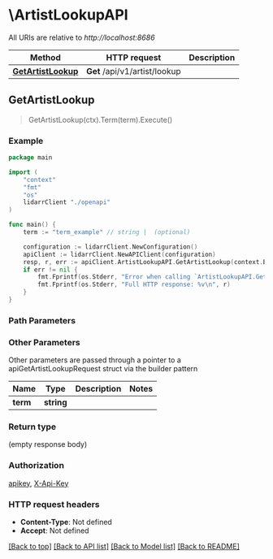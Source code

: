 # \ArtistLookupAPI

All URIs are relative to *http://localhost:8686*

Method | HTTP request | Description
------------- | ------------- | -------------
[**GetArtistLookup**](ArtistLookupAPI.md#GetArtistLookup) | **Get** /api/v1/artist/lookup | 



## GetArtistLookup

> GetArtistLookup(ctx).Term(term).Execute()



### Example

```go
package main

import (
    "context"
    "fmt"
    "os"
    lidarrClient "./openapi"
)

func main() {
    term := "term_example" // string |  (optional)

    configuration := lidarrClient.NewConfiguration()
    apiClient := lidarrClient.NewAPIClient(configuration)
    resp, r, err := apiClient.ArtistLookupAPI.GetArtistLookup(context.Background()).Term(term).Execute()
    if err != nil {
        fmt.Fprintf(os.Stderr, "Error when calling `ArtistLookupAPI.GetArtistLookup``: %v\n", err)
        fmt.Fprintf(os.Stderr, "Full HTTP response: %v\n", r)
    }
}
```

### Path Parameters



### Other Parameters

Other parameters are passed through a pointer to a apiGetArtistLookupRequest struct via the builder pattern


Name | Type | Description  | Notes
------------- | ------------- | ------------- | -------------
 **term** | **string** |  | 

### Return type

 (empty response body)

### Authorization

[apikey](../README.md#apikey), [X-Api-Key](../README.md#X-Api-Key)

### HTTP request headers

- **Content-Type**: Not defined
- **Accept**: Not defined

[[Back to top]](#) [[Back to API list]](../README.md#documentation-for-api-endpoints)
[[Back to Model list]](../README.md#documentation-for-models)
[[Back to README]](../README.md)

